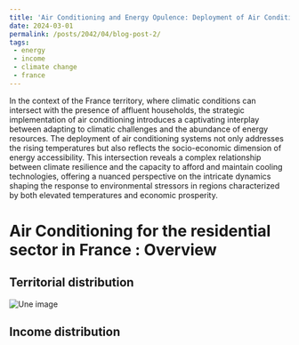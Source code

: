 ```yaml
---
title: 'Air Conditioning and Energy Opulence: Deployment of Air Conditioning in High-Temperature and High-Income Residential Territories'
date: 2024-03-01
permalink: /posts/2042/04/blog-post-2/
tags:
 - energy
 - income
 - climate change
 - france
---
```


In the context of the France territory, where climatic conditions can intersect with the presence of affluent households, the strategic implementation of air conditioning introduces a captivating interplay between adapting to climatic challenges and the abundance of energy resources. The deployment of air conditioning systems not only addresses the rising temperatures but also reflects the socio-economic dimension of energy accessibility. This intersection reveals a complex relationship between climate resilience and the capacity to afford and maintain cooling technologies, offering a nuanced perspective on the intricate dynamics shaping the response to environmental stressors in regions characterized by both elevated temperatures and economic prosperity.

Air Conditioning for the residential sector in France : Overview 
======

Territorial distribution
------

![Une image](https://github.com/mbruguet/mbruguet.github.io/blob/master/images/conso_map_dep_sand.jpg)

Income distribution
------

